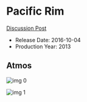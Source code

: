 # Pacific Rim

[Discussion Post](https://www.avsforum.com/threads/bass-eq-for-filtered-movies.2995212/post-56760572)

* Release Date: 2016-10-04
* Production Year: 2013

## Atmos

![img 0](https://i.imgur.com/sIDKC72.jpg)

![img 1](https://i.imgur.com/VNOyRre.png)

